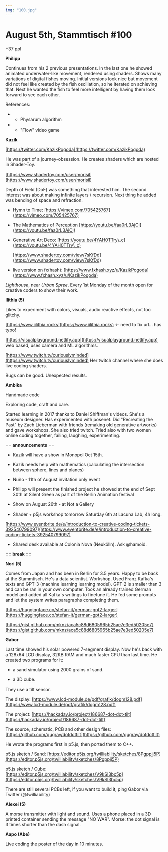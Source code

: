 ```yaml
---
img: "100.jpg"
---
```


# **August 5th, Stammtisch #100**


+37 ppl



**Philipp**

Continues from his 2 previous presentations. In the last one he showed animated underwater-like movement, rendered using shaders. Shows many variations of digital fishes moving. Initial versions look nice but movement did not feel like created by the fish oscillation, so he iterated on achieving that. Next he wanted the fish to feel more intelligent by having them look forward to see each other.



References: 

   * - Physarum algorithm
   * - "Flow" video game


**Kazik**

[https://twitter.com/KazikPogoda](https://twitter.com/KazikPogoda)

He was part of a journey-obsession. He creates shaders which are hosted in Shader-Toy.

[https://www.shadertoy.com/user/morisil](https://www.shadertoy.com/user/morisil)

Depth of Field (DoF) was something that interested him. The second interest was about making infinite layers / recursion. Next thing he added was bending of space and refraction.

- Hymn to Time: [https://vimeo.com/705425767](https://vimeo.com/705425767)

- The Mathematics of Perception [https://youtu.be/faa0rL3AjCI](https://youtu.be/faa0rL3AjCI)

- Generative Art Deco: [https://youtu.be/4YAH0TTry\_c](https://youtu.be/4YAH0TTry\_c)

  [https://www.shadertoy.com/view/7sKfDd](https://www.shadertoy.com/view/7sKfDd)

- live version on fx(hash): [https://www.fxhash.xyz/u/KazikPogoda](https://www.fxhash.xyz/u/KazikPogoda)

*Lighthouse*, near *Urban Spree*. Every 1st Monday of the month open for creative coders to show their work.



**Ilithia (5)**

Likes to experiment with colors, visuals, audio reactive effects, not too glitchy.

[https://www.iilithia.rocks](https://www.iilithia.rocks) <- need to fix url... has typo!

[https://visualplayground.netlify.app](https://visualplayground.netlify.app) web based, uses camera and ML algorithms.

[https://www.twitch.tv/curiouslyminded](https://www.twitch.tv/curiouslyminded) Her twitch channel where she does live coding shaders.

Bugs can be good. Unexpected results.



**Ambika**

Handmade code

Exploring code, craft and care.

Started learning in 2017 thanks to Daniel Shiffman's videos. She's a museum designer. Has experimented with posenet. Did "Recreating the Past" by Zach Lieberman with friends (remaking old generative artworks) and gave workshops. She also tried twitch. Tried also with two women online coding together, failing, laughing, experimenting.



== **announcements** == 



- Kazik will have a show in Monopol Oct 15th. 

- Kazik needs help with mathematics (calculating the intersection between sphere, lines and planes)

- Nuño - 11th of August invitation only event 

- Philipp will present the finished project he showed at the end of Sept 30th at Silent Green as part of the Berlin Animation festival

- Show on August 26th - at Not a Gallery

- Shader + p5js workshop tomorrow Saturday 6th at Lacuna Lab, 4h long.

[https://www.eventbrite.de/e/introduction-to-creative-coding-tickets-392540799097](https://www.eventbrite.de/e/introduction-to-creative-coding-tickets-392540799097)

- Shared desk available at Colonia Nova (Neukölln). Ask @hamoid.



**== break ==**



**Nori (5)**

Comes from Japan and has been in Berlin for 3.5 years. Happy to be back at the Stammtisch. He's a data scientist. Workshop. Used Franz Kafka's texts and GPT-3 (machine learning learning model). GPT-2 is smaller than 3 and can be ran in your own computer. Took an already trained German model and added all Kafka's writings to finetune it. He fed some prompts and let the system writes paragraphs completing them.

[https://huggingface.co/stefan-it/german-gpt2-larger](https://huggingface.co/stefan-it/german-gpt2-larger)

[https://gist.github.com/mknz/aca5c88d6805965b25ae7e3ed50205e7](https://gist.github.com/mknz/aca5c88d6805965b25ae7e3ed50205e7)



**Gabor**

Last time showed his solar powered 7-segment display. Now he's back with a 128x64 LCD display, 32KB RAM and much faster CPU than last time. He created two programs for it: 

- a sand simulator using 2000 grains of sand.

- a 3D cube. 

They use a tilt sensor.

The display: [https://www.lcd-module.de/pdf/grafik/dogm128.pdf](https://www.lcd-module.de/pdf/grafik/dogm128.pdf)

The project: [https://hackaday.io/project/186687-dot-dot-tilt](https://hackaday.io/project/186687-dot-dot-tilt)

The source, schematic, PCB and other design files: [https://github.com/gugray/dotdottilt](https://github.com/gugray/dotdottilt)

He wrote the programs first in p5.js, then ported them to C++.

p5.js sketch / Sand: [https://editor.p5js.org/twilliability/sketches/8Pgppjj5P](https://editor.p5js.org/twilliability/sketches/8Pgppjj5P)

p5.js sketch / Cube: [https://editor.p5js.org/twilliability/sketches/V9kSI3bc5p](https://editor.p5js.org/twilliability/sketches/V9kSI3bc5p)

There are still several PCBs left, if you want to build it, ping Gabor via Twitter (@twilliability)



**Alexei (5)**

A morse transmitter with light and sound. Uses a phone placed in a 3D printed container sending the message "NO WAR". Morse: the dot signal is 3 times shorter than the dash signal.



**Aapo (Abe)**

Live coding the poster of the day in 10 minutes.

